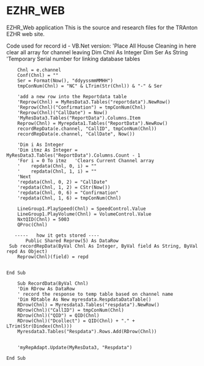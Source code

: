 
# EZHR_WEB
EZHR_Web application
This is the source and research files for the TRAnton EZHR web site.


 Code used for record id  - VB.Net version:
   'Place All House Cleaning in here clear all array for channel leaving
        Dim Chnl As Integer
        Dim Ser As String 'Temporary Serial number for linking database tables


        Chnl = e.channel
        Conf(Chnl) = ""
        Ser = Format(Now(), "ddyyssmmMMHH")
        tmpConNum(Chnl) = "NC" & LTrim(Str(Chnl)) & "-" & Ser

        'add a new row into the Reportdata table
        'Reprow(Chnl) = MyResData3.Tables("reportdata").NewRow()
        'Reprow(Chnl)("Confirmation") = tmpConNum(Chnl)
        'Reprow(Chnl)("CallDate") = Now()
        'MyResData3.Tables("ReportData").Columns.Item
        Reprow(Chnl) = Myrepdata1.Tables("ReportData").NewRow()
        recordRepData(e.channel, "CallID", tmpConNum(Chnl))
        recordRepData(e.channel, "CallDate", Now())

        'Dim i As Integer
        'Dim itmz As Integer = MyResData3.Tables("ReportData").Columns.Count - 1
        'For i = 0 To itmz   'Clears Current Channel array
        '    repdata(Chnl, 0, i) = ""
        '    repdata(Chnl, 1, i) = ""
        'Next
        'repdata(Chnl, 0, 2) = "CallDate"
        'repdata(Chnl, 1, 2) = CStr(Now())
        'repdata(Chnl, 0, 6) = "Confirmation"
        'repdata(Chnl, 1, 6) = tmpConNum(Chnl)

        LineGroup1.PlaySpeed(Chnl) = SpeedControl.Value
        LineGroup1.PlayVolume(Chnl) = VolumeControl.Value
        NxtQID(Chnl) = 5003
        QProc(Chnl)     
        
       -----   how it gets stored ----
           Public Shared Reprow(5) As DataRow
     Sub recordRepData(ByVal Chnl As Integer, ByVal field As String, ByVal repd As Object)
        Reprow(Chnl)(field) = repd
     
      
    End Sub	 
	   
	    Sub RecordData(ByVal Chnl)
        'Dim RDrow As DataRow
        ' record the response to temp table based on channel name
        'Dim RDtable As New myresdata.RespdataDataTable()
        RDrow(Chnl) = Myresdata3.Tables("respdata").NewRow()
        RDrow(Chnl)("CallID") = tmpConNum(Chnl)
        RDrow(Chnl)("QID") = QID(Chnl)
        RDrow(Chnl)("Dcollect") = QID(Chnl) + "." + LTrim(Str(Dindex(Chnl)))
        Myresdata3.Tables("Respdata").Rows.Add(RDrow(Chnl))


        'myRepAdapt.Update(MyResData3, "Respdata")

    End Sub